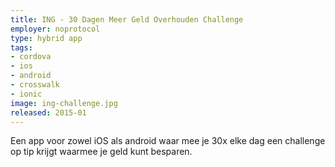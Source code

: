 ```yaml
---
title: ING - 30 Dagen Meer Geld Overhouden Challenge
employer: noprotocol
type: hybrid app
tags:
- cordova
- ios
- android
- crosswalk
- ionic
image: ing-challenge.jpg
released: 2015-01
---
```


Een app voor zowel iOS als android waar mee je 30x elke dag een challenge op tip krijgt waarmee je geld kunt besparen.
